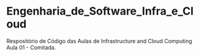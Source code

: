 # Engenharia_de_Software_Infra_e_Cloud
Respositório de Código das Aulas de Infrastructure and Cloud Computing
	Aula 01 - Comitada.